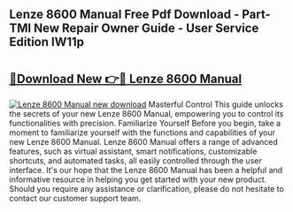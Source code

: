 ## Lenze 8600 Manual Free Pdf Download - Part-TMl New Repair Owner Guide - User Service Edition IW11p

# <h2><a href="http://bc369.oget.top/?id=Lenze+8600+Manual">🔗Download New 👉🔴 Lenze 8600 Manual</a></h2>

[![Lenze 8600 Manual new download](https://i.imgur.com/5g1atiW.png)](http://bc369.oget.top/?id=Lenze+8600+Manual)
Masterful Control This guide unlocks the secrets of your new Lenze 8600 Manual, empowering you to control its functionalities with precision. Familiarize Yourself Before you begin, take a moment to familiarize yourself with the functions and capabilities of your new Lenze 8600 Manual. Lenze 8600 Manual offers a range of advanced features, such as virtual assistant, smart notifications, customizable shortcuts, and automated tasks, all easily controlled through the user interface. It's our hope that the Lenze 8600 Manual has been a helpful and informative resource in helping you get started with your new product. Should you require any assistance or clarification, please do not hesitate to contact our customer support team.
